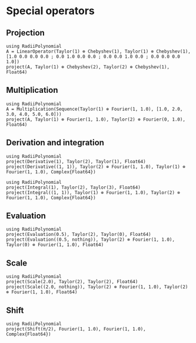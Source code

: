 # Special operators

## Projection

```@repl
using RadiiPolynomial
A = LinearOperator(Taylor(1) ⊗ Chebyshev(1), Taylor(1) ⊗ Chebyshev(1), [1.0 0.0 0.0 0.0 ; 0.0 1.0 0.0 0.0 ; 0.0 0.0 1.0 0.0 ; 0.0 0.0 0.0 1.0])
project(A, Taylor(1) ⊗ Chebyshev(2), Taylor(2) ⊗ Chebyshev(1), Float64)
```

## Multiplication

```@repl
using RadiiPolynomial
A = Multiplication(Sequence(Taylor(1) ⊗ Fourier(1, 1.0), [1.0, 2.0, 3.0, 4.0, 5.0, 6.0]))
project(A, Taylor(1) ⊗ Fourier(1, 1.0), Taylor(2) ⊗ Fourier(0, 1.0), Float64)
```

## Derivation and integration

```@repl
using RadiiPolynomial
project(Derivative(1), Taylor(2), Taylor(1), Float64)
project(Derivative((1, 1)), Taylor(2) ⊗ Fourier(1, 1.0), Taylor(1) ⊗ Fourier(1, 1.0), Complex{Float64})
```

```@repl
using RadiiPolynomial
project(Integral(1), Taylor(2), Taylor(3), Float64)
project(Integral((1, 1)), Taylor(1) ⊗ Fourier(1, 1.0), Taylor(2) ⊗ Fourier(1, 1.0), Complex{Float64})
```

## Evaluation

```@repl
using RadiiPolynomial
project(Evaluation(0.5), Taylor(2), Taylor(0), Float64)
project(Evaluation((0.5, nothing)), Taylor(2) ⊗ Fourier(1, 1.0), Taylor(0) ⊗ Fourier(1, 1.0), Float64)
```

## Scale

```@repl
using RadiiPolynomial
project(Scale(2.0), Taylor(2), Taylor(2), Float64)
project(Scale((2.0, nothing)), Taylor(2) ⊗ Fourier(1, 1.0), Taylor(2) ⊗ Fourier(1, 1.0), Float64)
```

## Shift

```@repl
using RadiiPolynomial
project(Shift(π/2), Fourier(1, 1.0), Fourier(1, 1.0), Complex{Float64})
```
